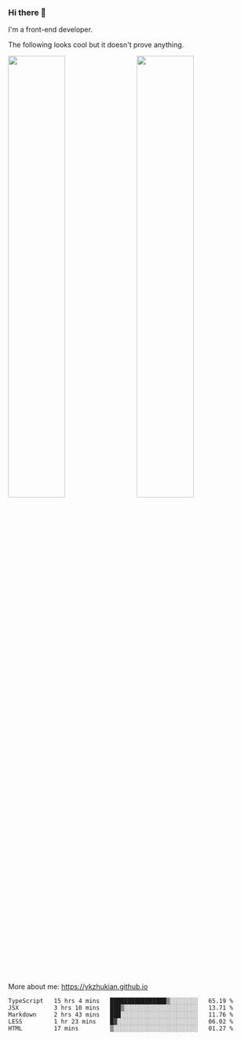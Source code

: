 ### Hi there 👋

I'm a front-end developer.

The following looks cool but it doesn't prove anything.

[<img align="right" width="48%" src="https://github-readme-stats.vercel.app/api?username=ykzhukian&show_icons=true&theme=dracula">](https://github.com/anuraghazra/github-readme-stats)

[<img width="48%" src="https://github-readme-stats.vercel.app/api/top-langs/?username=ykzhukian&layout=compact&theme=dracula">](https://github.com/anuraghazra/github-readme-stats)

More about me: 
https://ykzhukian.github.io

<!--START_SECTION:waka-->
```text
TypeScript   15 hrs 4 mins   ████████████████▒░░░░░░░░   65.19 % 
JSX          3 hrs 10 mins   ███▒░░░░░░░░░░░░░░░░░░░░░   13.71 % 
Markdown     2 hrs 43 mins   ███░░░░░░░░░░░░░░░░░░░░░░   11.76 % 
LESS         1 hr 23 mins    █▓░░░░░░░░░░░░░░░░░░░░░░░   06.02 % 
HTML         17 mins         ▒░░░░░░░░░░░░░░░░░░░░░░░░   01.27 % 
```
<!--END_SECTION:waka-->
